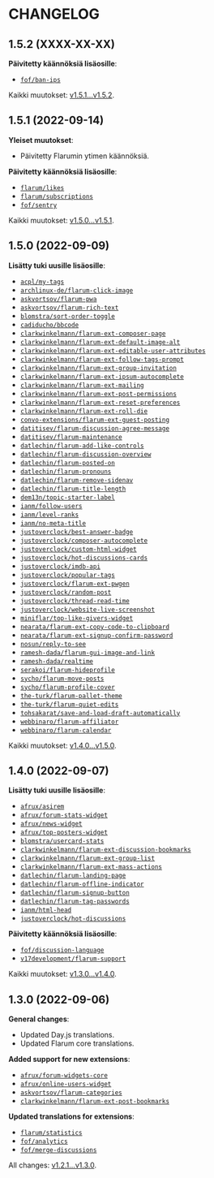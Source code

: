 CHANGELOG
=========


1.5.2 (XXXX-XX-XX)
------------------

**Päivitetty käännöksiä lisäosille**:

* [`fof/ban-ips`](https://github.com/FriendsOfFlarum/ban-ips)


Kaikki muutokset: [v1.5.1...v1.5.2](https://github.com/flarum-lang/finnish/compare/v1.5.1...v1.5.2).


1.5.1 (2022-09-14)
------------------

**Yleiset muutokset**:

* Päivitetty Flarumin ytimen käännöksiä.


**Päivitetty käännöksiä lisäosille**:

* [`flarum/likes`](https://github.com/flarum/likes)
* [`flarum/subscriptions`](https://github.com/flarum/subscriptions)
* [`fof/sentry`](https://github.com/FriendsOfFlarum/sentry)


Kaikki muutokset: [v1.5.0...v1.5.1](https://github.com/flarum-lang/finnish/compare/v1.5.0...v1.5.1).


1.5.0 (2022-09-09)
------------------

**Lisätty tuki uusille lisäosille**:

* [`acpl/my-tags`](https://github.com/android-com-pl/my-tags)
* [`archlinux-de/flarum-click-image`](https://github.com/archlinux-de/flarum-click-image)
* [`askvortsov/flarum-pwa`](https://github.com/askvortsov1/flarum-pwa)
* [`askvortsov/flarum-rich-text`](https://github.com/askvortsov1/flarum-rich-text)
* [`blomstra/sort-order-toggle`](https://github.com/blomstra/flarum-ext-sort-order-toggle)
* [`cadiducho/bbcode`](https://github.com/EdorasMinecraft/BBcode)
* [`clarkwinkelmann/flarum-ext-composer-page`](https://github.com/clarkwinkelmann/flarum-ext-composer-page)
* [`clarkwinkelmann/flarum-ext-default-image-alt`](https://github.com/clarkwinkelmann/flarum-ext-default-image-alt)
* [`clarkwinkelmann/flarum-ext-editable-user-attributes`](https://github.com/clarkwinkelmann/flarum-ext-editable-user-attributes)
* [`clarkwinkelmann/flarum-ext-follow-tags-prompt`](https://github.com/clarkwinkelmann/flarum-ext-follow-tags-prompt)
* [`clarkwinkelmann/flarum-ext-group-invitation`](https://github.com/clarkwinkelmann/flarum-ext-group-invitation)
* [`clarkwinkelmann/flarum-ext-ipsum-autocomplete`](https://github.com/clarkwinkelmann/flarum-ext-ipsum-autocomplete)
* [`clarkwinkelmann/flarum-ext-mailing`](https://github.com/clarkwinkelmann/flarum-ext-mailing)
* [`clarkwinkelmann/flarum-ext-post-permissions`](https://github.com/clarkwinkelmann/flarum-ext-post-permissions)
* [`clarkwinkelmann/flarum-ext-reset-preferences`](https://github.com/clarkwinkelmann/flarum-ext-reset-preferences)
* [`clarkwinkelmann/flarum-ext-roll-die`](https://github.com/clarkwinkelmann/flarum-ext-roll-die)
* [`convo-extensions/flarum-ext-guest-posting`](https://extiverse.com/extension/convo-extensions/flarum-ext-guest-posting)
* [`datitisev/flarum-discussion-agree-message`](https://github.com/datitisev/flarum-discussion-agree-message)
* [`datitisev/flarum-maintenance`](https://extiverse.com/extension/datitisev/flarum-maintenance)
* [`datlechin/flarum-add-like-controls`](https://github.com/datlechin/flarum-add-like-controls)
* [`datlechin/flarum-discussion-overview`](https://github.com/datlechin/flarum-discussion-overview)
* [`datlechin/flarum-posted-on`](https://github.com/datlechin/flarum-posted-on)
* [`datlechin/flarum-pronouns`](https://github.com/datlechin/flarum-pronouns)
* [`datlechin/flarum-remove-sidenav`](https://github.com/datlechin/flarum-remove-sidenav)
* [`datlechin/flarum-title-length`](https://github.com/datlechin/flarum-title-length)
* [`dem13n/topic-starter-label`](https://github.com/Dem13n/topic-starter-label)
* [`ianm/follow-users`](https://github.com/imorland/follow-users)
* [`ianm/level-ranks`](https://github.com/imorland/level-ranks)
* [`ianm/no-meta-title`](https://github.com/imorland/no-meta-title)
* [`justoverclock/best-answer-badge`](https://github.com/justoverclockl/best-answer-badge)
* [`justoverclock/composer-autocomplete`](https://github.com/justoverclockl/composer-autocomplete)
* [`justoverclock/custom-html-widget`](https://github.com/justoverclockl/custom-html-widget)
* [`justoverclock/hot-discussions-cards`](https://github.com/justoverclockl/hot-discussions-cards)
* [`justoverclock/imdb-api`](https://extiverse.com/extension/justoverclock/imdb-api)
* [`justoverclock/popular-tags`](https://github.com/justoverclockl/popular-tags)
* [`justoverclock/flarum-ext-pwgen`](https://github.com/justoverclockl/flarum-ext-pwgen)
* [`justoverclock/random-post`](https://github.com/justoverclockl/random-post)
* [`justoverclock/thread-read-time`](https://github.com/justoverclockl/thread-read-time)
* [`justoverclock/website-live-screenshot`](https://extiverse.com/extension/justoverclock/website-live-screenshot)
* [`miniflar/top-like-givers-widget`](https://github.com/miniflar/top-like-givers-widget)
* [`nearata/flarum-ext-copy-code-to-clipboard`](https://github.com/Nearata/flarum-ext-copy-code-to-clipboard)
* [`nearata/flarum-ext-signup-confirm-password`](https://github.com/Nearata/flarum-ext-signup-confirm-password)
* [`nosun/reply-to-see`](https://github.com/nosun/flarum-ext-reply2see)
* [`ramesh-dada/flarum-gui-image-and-link`](https://github.com/ramesh-dada/Flarum-GUI-Image-and-Link)
* [`ramesh-dada/realtime`](https://github.com/ramesh-dada/realtime)
* [`serakoi/flarum-hideprofile`](https://github.com/Serakoi/flarum-hideprofile)
* [`sycho/flarum-move-posts`](https://github.com/SychO9/flarum-move-posts)
* [`sycho/flarum-profile-cover`](https://github.com/SychO9/flarum-profile-cover)
* [`the-turk/flarum-pallet-theme`](https://github.com/the-turk/flarum-pallet-theme)
* [`the-turk/flarum-quiet-edits`](https://github.com/the-turk/flarum-quiet-edits)
* [`tohsakarat/save-and-load-draft-automatically`](https://github.com/tohsakrat/save-and-load-draft-automatically)
* [`webbinaro/flarum-affiliator`](https://github.com/eddiewebb/flarum-affiliator)
* [`webbinaro/flarum-calendar`](https://github.com/eddiewebb/flarum-calendar)


Kaikki muutokset: [v1.4.0...v1.5.0](https://github.com/flarum-lang/finnish/compare/v1.4.0...v1.5.0).


1.4.0 (2022-09-07)
------------------

**Lisätty tuki uusille lisäosille**:

* [`afrux/asirem`](https://github.com/afrux/asirem)
* [`afrux/forum-stats-widget`](https://github.com/afrux/forum-stats-widget)
* [`afrux/news-widget`](https://github.com/afrux/news-widget)
* [`afrux/top-posters-widget`](https://github.com/afrux/top-posters-widget)
* [`blomstra/usercard-stats`](https://github.com/blomstra/flarum-ext-usercard-stats)
* [`clarkwinkelmann/flarum-ext-discussion-bookmarks`](https://github.com/clarkwinkelmann/flarum-ext-discussion-bookmarks)
* [`clarkwinkelmann/flarum-ext-group-list`](https://github.com/clarkwinkelmann/flarum-ext-group-list)
* [`clarkwinkelmann/flarum-ext-mass-actions`](https://github.com/clarkwinkelmann/flarum-ext-mass-actions)
* [`datlechin/flarum-landing-page`](https://github.com/datlechin/flarum-landing-page)
* [`datlechin/flarum-offline-indicator`](https://github.com/datlechin/flarum-offline-indicator)
* [`datlechin/flarum-signup-button`](https://github.com/datlechin/flarum-signup-button)
* [`datlechin/flarum-tag-passwords`](https://github.com/datlechin/flarum-tag-passwords)
* [`ianm/html-head`](https://github.com/imorland/html-head)
* [`justoverclock/hot-discussions`](https://github.com/justoverclockl/hot-discussions)


**Päivitetty käännöksiä lisäosille**:

* [`fof/discussion-language`](https://github.com/FriendsOfFlarum/discussion-language)
* [`v17development/flarum-support`](https://extiverse.com/extension/v17development/flarum-support)


Kaikki muutokset: [v1.3.0...v1.4.0](https://github.com/flarum-lang/finnish/compare/v1.3.0...v1.4.0).


1.3.0 (2022-09-06)
------------------

**General changes**:

* Updated Day.js translations.
* Updated Flarum core translations.


**Added support for new extensions**:

* [`afrux/forum-widgets-core`](https://github.com/afrux/forum-widgets-core)
* [`afrux/online-users-widget`](https://github.com/afrux/online-users-widget)
* [`askvortsov/flarum-categories`](https://github.com/askvortsov1/flarum-categories)
* [`clarkwinkelmann/flarum-ext-post-bookmarks`](https://github.com/clarkwinkelmann/flarum-ext-post-bookmarks)


**Updated translations for extensions**:

* [`flarum/statistics`](https://github.com/flarum/statistics)
* [`fof/analytics`](https://github.com/FriendsOfFlarum/analytics)
* [`fof/merge-discussions`](https://github.com/FriendsOfFlarum/merge-discussions)


All changes: [v1.2.1...v1.3.0](https://github.com/flarum-lang/finnish/compare/v1.2.1...v1.3.0).


